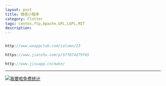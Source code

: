 ```yaml
---
layout: post
title: 微信小程序
category: Flutter
tags: centos,ftp,Apache,GPL,LGPL,MIT
description: 
---
```



```javascript

http://www.wxappclub.com/column/23

https://www.jianshu.com/p/5ff074d79f65

http://www.jisuapp.cn/make/


```

---


<script language="javascript" type="text/javascript" src="//js.users.51.la/19176892.js"></script>
<noscript><a href="//www.51.la/?19176892" target="_blank"><img alt="&#x6211;&#x8981;&#x5566;&#x514D;&#x8D39;&#x7EDF;&#x8BA1;" src="//img.users.51.la/19176892.asp" style="border:none" /></a></noscript>

